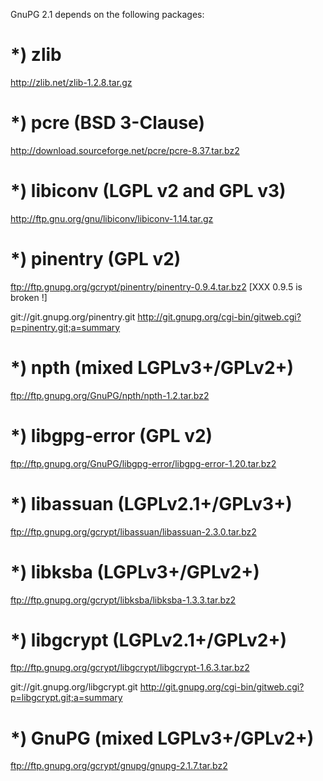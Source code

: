 GnuPG 2.1 depends on the following packages:

*) zlib
=======
http://zlib.net/zlib-1.2.8.tar.gz

*) pcre (BSD 3-Clause)
======================
http://download.sourceforge.net/pcre/pcre-8.37.tar.bz2

*) libiconv (LGPL v2 and GPL v3)
================================
http://ftp.gnu.org/gnu/libiconv/libiconv-1.14.tar.gz

*) pinentry (GPL v2)
====================
ftp://ftp.gnupg.org/gcrypt/pinentry/pinentry-0.9.4.tar.bz2  [XXX 0.9.5 is broken !]

git://git.gnupg.org/pinentry.git
http://git.gnupg.org/cgi-bin/gitweb.cgi?p=pinentry.git;a=summary

*) npth (mixed LGPLv3+/GPLv2+)
==============================
ftp://ftp.gnupg.org/GnuPG/npth/npth-1.2.tar.bz2

*) libgpg-error (GPL v2)
========================
ftp://ftp.gnupg.org/GnuPG/libgpg-error/libgpg-error-1.20.tar.bz2

*) libassuan (LGPLv2.1+/GPLv3+)
===============================
ftp://ftp.gnupg.org/gcrypt/libassuan/libassuan-2.3.0.tar.bz2

*) libksba (LGPLv3+/GPLv2+)
===========================
ftp://ftp.gnupg.org/gcrypt/libksba/libksba-1.3.3.tar.bz2

*) libgcrypt (LGPLv2.1+/GPLv2+)
===============================
ftp://ftp.gnupg.org/gcrypt/libgcrypt/libgcrypt-1.6.3.tar.bz2

git://git.gnupg.org/libgcrypt.git
http://git.gnupg.org/cgi-bin/gitweb.cgi?p=libgcrypt.git;a=summary

*) GnuPG (mixed LGPLv3+/GPLv2+)
===============================
ftp://ftp.gnupg.org/gcrypt/gnupg/gnupg-2.1.7.tar.bz2
